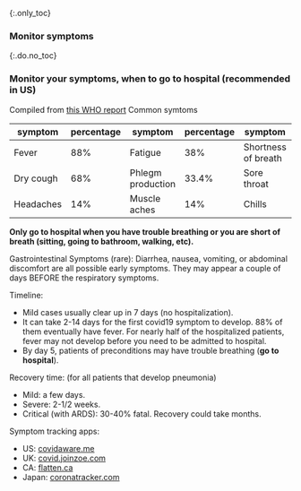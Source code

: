 {:.only_toc}
### Monitor symptoms

{:.do.no_toc}
### Monitor your symptoms, when to go to hospital (recommended in US)

Compiled from [this WHO report](https://www.who.int/docs/default-source/coronaviruse/who-china-joint-mission-on-covid-19-final-report.pdf)
Common symtoms

<div class="table-wrap" markdown="1">

| symptom   | percentage | symptom         | percentage | symptom               | percentage |
| ----------| ---------- | ----------------| ---------- | --------------------  | ---------- |
| Fever     | 88%        |Fatigue          |38%         |Shortness of breath    |18%         |
| Dry cough |68%         |Phlegm production|33.4%       |Sore throat            |14%         |
|Headaches  |14%         |Muscle aches     |14%         |Chills                 |11%         |

</div>

**Only go to hospital when you have trouble breathing or you are short of breath (sitting, going to bathroom, walking, etc).**

Gastrointestinal Symptoms (rare):
Diarrhea, nausea, vomiting, or abdominal discomfort are all possible early symptoms. They may appear a couple of days BEFORE the respiratory symptoms.

Timeline:

- Mild cases usually clear up in 7 days (no hospitalization).
- It can take 2-14 days for the first covid19 symptom to develop. 88% of them eventually have fever.
For nearly half of the hospitalized patients, fever may not develop before you need to be admitted
to hospital.
- By day 5, patients of preconditions may have trouble breathing (**go to hospital**).

Recovery time: (for all patients that develop pneumonia)

- Mild: a few days.
- Severe: 2-1/2 weeks.
- Critical (with ARDS): 30-40% fatal. Recovery could take months.

Symptom tracking apps:

- US: [covidaware.me](https://covidaware.me/)
- UK: [covid.joinzoe.com](https://covid.joinzoe.com)
- CA: [flatten.ca](https://flatten.ca/)
- Japan: [coronatracker.com](https://www.coronatracker.com/)
